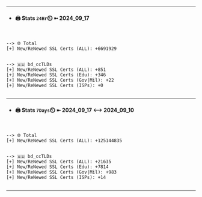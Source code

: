 

---
- #### 🖨️ **Stats** `24Hr`⏲️ ➼ 2024_09_17
```console


--> 🌐 Total
[+] New/ReNewed SSL Certs (ALL): +6691929


--> 🇧🇩 bd_ccTLDs
[+] New/ReNewed SSL Certs (ALL): +851
[+] New/ReNewed SSL Certs (Edu): +346
[+] New/ReNewed SSL Certs (Gov|Mil): +22
[+] New/ReNewed SSL Certs (ISPs): +0


```

---
- #### 🖨️ **Stats** `7Days`⏲️ ➼ 2024_09_17 <--> 2024_09_10
```console


--> 🌐 Total
[+] New/ReNewed SSL Certs (ALL): +125144835


--> 🇧🇩 bd_ccTLDs
[+] New/ReNewed SSL Certs (ALL): +21635
[+] New/ReNewed SSL Certs (Edu): +7814
[+] New/ReNewed SSL Certs (Gov|Mil): +983
[+] New/ReNewed SSL Certs (ISPs): +14


```

---

